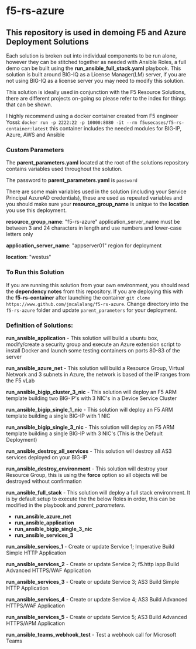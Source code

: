 # f5-rs-azure

## This repository is used in demoing F5 and Azure Deployment Solutions

Each solution is broken out into individual components to be run alone, however they can be stitched together as needed with Ansible Roles, a full demo can be built using the **run_ansible_full_stack.yaml** playbook. This solution is built around BIG-IQ as a License Manager(LM) server, if you are not using BIG-IQ as a license server you may need to modify this solution.


This solution is ideally used in conjunction with the F5 Resource Solutions, there are different projects on-going so please refer to the index for things that can be shown.

I highly recommend using a docker container created from F5 engineer Yossi: `docker run -p 2222:22 -p 10000:8080 -it --rm f5usecases/f5-rs-container:latest` this container includes the needed modules for BIG-IP, Azure, AWS and Ansible

### Custom Parameters

The **parent_parameters.yaml** located at the root of the solutions repository contains variables used throughout the solution.

The password to **parent_parameters.yaml** is `password`

There are some main variables used in the solution (including your Service Principal AzureAD credentials), these are used as repeated variables and you should make sure your **resource_group_name** is unique to the **location** you use this deployment.

**resource_group_name**: "f5-rs-azure"
application_server_name must be between 3 and 24 characters in length and use numbers and lower-case letters only

**application_server_name**: "appserver01"
region for deployment

**location**: "westus"

### To Run this Solution

If you are running this solution from your own environment, you should read the **dependency notes** from this repository. If you are deploying this with the **f5-rs-container** after launching the container `git clone https://www.github.com/jmcalalang/f5-rs-azure`. Change directory into the `f5-rs-azure` folder and update `parent_parameters` for your deployment.

### Definition of Solutions:

**run_ansible_application** - This solution will build a ubuntu box, modify/create a security group and execute an Azure extension script to install Docker and launch some testing containers on ports 80-83 of the server

**run_ansible_azure_net** - This solution will build a Resource Group, Virtual Network and 3 subnets in Azure, the network is based of the IP ranges from the F5 vLab

**run_ansible_bigip_cluster_3_nic** - This solution will deploy an F5 ARM template building two BIG-IP's with 3 NIC's in a Device Service Cluster

**run_ansible_bigip_single_1_nic** - This solution will deploy an F5 ARM template building a single BIG-IP with 1 NIC

**run_ansible_bigip_single_3_nic** - This solution will deploy an F5 ARM template building a single BIG-IP with 3 NIC's (This is the Default Deployment)

**run_ansible_destroy_all_services** - This solution will destroy all AS3 services deployed on your BIG-IP

**run_ansible_destroy_environment** - This solution will destroy your Resource Group, this is using the **force** option so all objects will be destroyed without confirmation

**run_ansible_full_stack** - This solution will deploy a full stack environment. It is by default setup to execute the the below Roles in order, this can be modified in the playbook and *parent_parameters*.
 - **run_ansible_azure_net**
 - **run_ansible_application**
 - **run_ansible_bigip_single_3_nic**
 - **run_ansible_services_3**

**run_ansible_services_1** - Create or update Service 1; Imperative Build Simple HTTP Application

**run_ansible_services_2** - Create or update Service 2; f5.http iapp Build Advanced HTTPS/WAF Application

**run_ansible_services_3** - Create or update Service 3; AS3 Build Simple HTTP Application

**run_ansible_services_4** - Create or update Service 4; AS3 Build Advanced HTTPS/WAF Application

**run_ansible_services_5** - Create or update Service 5; AS3 Build Advanced HTTPS/APM Application

**run_ansible_teams_webhook_test** - Test a webhook call for Microsoft Teams
